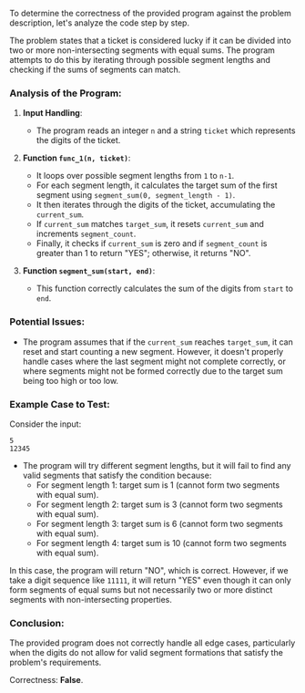 To determine the correctness of the provided program against the problem description, let's analyze the code step by step.

The problem states that a ticket is considered lucky if it can be divided into two or more non-intersecting segments with equal sums. The program attempts to do this by iterating through possible segment lengths and checking if the sums of segments can match.

### Analysis of the Program:

1. **Input Handling**: 
   - The program reads an integer `n` and a string `ticket` which represents the digits of the ticket.

2. **Function `func_1(n, ticket)`**:
   - It loops over possible segment lengths from `1` to `n-1`.
   - For each segment length, it calculates the target sum of the first segment using `segment_sum(0, segment_length - 1)`.
   - It then iterates through the digits of the ticket, accumulating the `current_sum`.
   - If `current_sum` matches `target_sum`, it resets `current_sum` and increments `segment_count`.
   - Finally, it checks if `current_sum` is zero and if `segment_count` is greater than 1 to return "YES"; otherwise, it returns "NO".

3. **Function `segment_sum(start, end)`**:
   - This function correctly calculates the sum of the digits from `start` to `end`.

### Potential Issues:
- The program assumes that if the `current_sum` reaches `target_sum`, it can reset and start counting a new segment. However, it doesn't properly handle cases where the last segment might not complete correctly, or where segments might not be formed correctly due to the target sum being too high or too low.

### Example Case to Test:
Consider the input:
```
5
12345
```
- The program will try different segment lengths, but it will fail to find any valid segments that satisfy the condition because:
  - For segment length 1: target sum is 1 (cannot form two segments with equal sum).
  - For segment length 2: target sum is 3 (cannot form two segments with equal sum).
  - For segment length 3: target sum is 6 (cannot form two segments with equal sum).
  - For segment length 4: target sum is 10 (cannot form two segments with equal sum).

In this case, the program will return "NO", which is correct. However, if we take a digit sequence like `11111`, it will return "YES" even though it can only form segments of equal sums but not necessarily two or more distinct segments with non-intersecting properties.

### Conclusion:
The provided program does not correctly handle all edge cases, particularly when the digits do not allow for valid segment formations that satisfy the problem's requirements. 

Correctness: **False**.